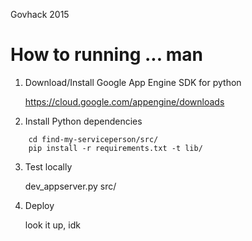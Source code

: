 Govhack 2015

# How to running ... man

1. Download/Install Google App Engine SDK for python

	https://cloud.google.com/appengine/downloads
	
2. Install Python dependencies
```
	cd find-my-serviceperson/src/
	pip install -r requirements.txt -t lib/
```
3. Test locally
	
	dev_appserver.py src/

4. Deploy

	look it up, idk
